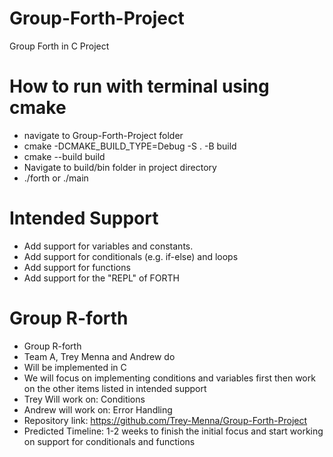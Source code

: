 # Group-Forth-Project
Group Forth in C Project

# How to run with terminal using cmake
- navigate to Group-Forth-Project folder
- cmake -DCMAKE_BUILD_TYPE=Debug -S . -B build
- cmake --build build
- Navigate to build/bin folder in project directory
- ./forth or ./main

# Intended Support
- Add support for variables and constants.
- Add support for conditionals (e.g. if-else) and loops
- Add support for functions
- Add support for the "REPL" of FORTH

# Group R-forth
- Group R-forth
- Team A, Trey Menna and Andrew do 
- Will be implemented in C
- We will focus on implementing conditions and variables first then work on the other items listed in intended support
- Trey Will work on: Conditions
- Andrew will work on: Error Handling
- Repository link: https://github.com/Trey-Menna/Group-Forth-Project 
- Predicted Timeline: 1-2 weeks to finish the initial focus and start working on support for conditionals and functions


